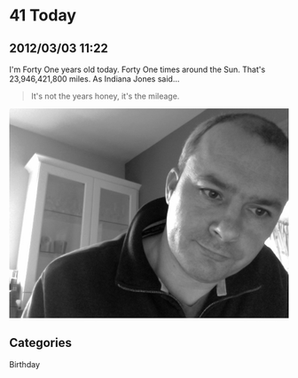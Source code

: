 # 41 Today
## 2012/03/03 11:22

I'm Forty One years old today. Forty One times around the Sun. That's 
23,946,421,800 miles. As Indiana Jones said...

> It's not the years honey, it's the mileage.

![Walter Higgins](images/walter-41.jpg)

## Categories
Birthday
